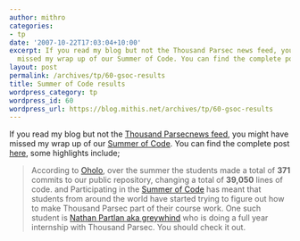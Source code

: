 ```yaml
---
author: mithro
categories:
- tp
date: '2007-10-22T17:03:04+10:00'
excerpt: If you read my blog but not the Thousand Parsec news feed, you might have
  missed my wrap up of our Summer of Code. You can find the complete post...
layout: post
permalink: /archives/tp/60-gsoc-results
title: Summer of Code results
wordpress_category: tp
wordpress_id: 60
wordpress_url: https://blog.mithis.net/archives/tp/60-gsoc-results
---
```

If you read my blog but not the [Thousand Parsec](http://www.thousandparsec.net/)[news feed](http://www.thousandparsec.net/tp/rss.php), you might have missed my wrap up of our [Summer of Code](http://code.google.com/soc/). You can find the complete post [here](http://www.thousandparsec.net/tp/news.php/2007-10-20-1302), some highlights include;
>  According to [Oholo](http://www.ohloh.net/), over the summer the students made a total of **371** commits to our public repository, changing a total of **39,050** lines of code.
and
>  Participating in the [Summer of Code](http://www.google.com/soc) has meant that students from around the world have started trying to figure out how to make Thousand Parsec part of their course work. One such student is  [ Nathan Partlan aka greywhind](http://www.ohloh.net/projects/3679/contributors/46709) who is doing a full year internship with Thousand Parsec.
You should check it out.
